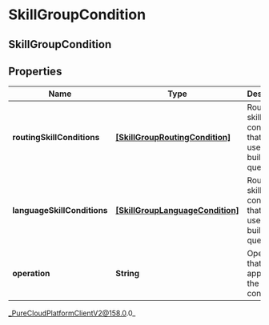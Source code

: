 # SkillGroupCondition

## SkillGroupCondition

## Properties

|Name | Type | Description | Notes|
|------------ | ------------- | ------------- | -------------|
| **routingSkillConditions** | [**[SkillGroupRoutingCondition]**](SkillGroupRoutingCondition) | Routing skill conditions that will be used for building the query | |
| **languageSkillConditions** | [**[SkillGroupLanguageCondition]**](SkillGroupLanguageCondition) | Routing skill conditions that will be used for building the query | |
| **operation** | **String** | Operator that will be applied to the conditions | |



_PureCloudPlatformClientV2@158.0.0_
